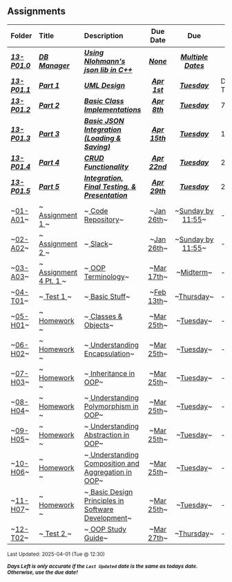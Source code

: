 ## Assignments

| Folder | Title | Description | Due Date | Due | Days Left<sup>*</sup> |
|:------|:------|:------|:-----:|:-----:|-----|
| ***<a href="https://github.com/rugbyprof/2143-Object-Oriented-Programming/tree/master/Assignments/13-P01.0">13-P01.0</a>*** | ***<a href="https://github.com/rugbyprof/2143-Object-Oriented-Programming/tree/master/Assignments/13-P01.0"> DB Manager </a>*** | ***<a href="https://github.com/rugbyprof/2143-Object-Oriented-Programming/tree/master/Assignments/13-P01.0"> Using Nlohmann's json lib in C++</a>*** | ***<a href="https://github.com/rugbyprof/2143-Object-Oriented-Programming/tree/master/Assignments/13-P01.0">None</a>*** | ***<a href="https://github.com/rugbyprof/2143-Object-Oriented-Programming/tree/master/Assignments/13-P01.0"> Multiple Dates</a>*** |  |
| ***<a href="https://github.com/rugbyprof/2143-Object-Oriented-Programming/tree/master/Assignments/13-P01.1">13-P01.1</a>*** | ***<a href="https://github.com/rugbyprof/2143-Object-Oriented-Programming/tree/master/Assignments/13-P01.1"> Part 1 </a>*** | ***<a href="https://github.com/rugbyprof/2143-Object-Oriented-Programming/tree/master/Assignments/13-P01.1"> UML Design</a>*** | ***<a href="https://github.com/rugbyprof/2143-Object-Oriented-Programming/tree/master/Assignments/13-P01.1">Apr 1st</a>*** | ***<a href="https://github.com/rugbyprof/2143-Object-Oriented-Programming/tree/master/Assignments/13-P01.1">Tuesday</a>*** | DUE TODAY! |
| ***<a href="https://github.com/rugbyprof/2143-Object-Oriented-Programming/tree/master/Assignments/13-P01.2">13-P01.2</a>*** | ***<a href="https://github.com/rugbyprof/2143-Object-Oriented-Programming/tree/master/Assignments/13-P01.2"> Part 2 </a>*** | ***<a href="https://github.com/rugbyprof/2143-Object-Oriented-Programming/tree/master/Assignments/13-P01.2"> Basic Class Implementations</a>*** | ***<a href="https://github.com/rugbyprof/2143-Object-Oriented-Programming/tree/master/Assignments/13-P01.2">Apr 8th</a>*** | ***<a href="https://github.com/rugbyprof/2143-Object-Oriented-Programming/tree/master/Assignments/13-P01.2">Tuesday</a>*** | 7 |
| ***<a href="https://github.com/rugbyprof/2143-Object-Oriented-Programming/tree/master/Assignments/13-P01.3">13-P01.3</a>*** | ***<a href="https://github.com/rugbyprof/2143-Object-Oriented-Programming/tree/master/Assignments/13-P01.3"> Part 3 </a>*** | ***<a href="https://github.com/rugbyprof/2143-Object-Oriented-Programming/tree/master/Assignments/13-P01.3"> Basic JSON Integration (Loading & Saving)</a>*** | ***<a href="https://github.com/rugbyprof/2143-Object-Oriented-Programming/tree/master/Assignments/13-P01.3">Apr 15th</a>*** | ***<a href="https://github.com/rugbyprof/2143-Object-Oriented-Programming/tree/master/Assignments/13-P01.3">Tuesday</a>*** | 14 |
| ***<a href="https://github.com/rugbyprof/2143-Object-Oriented-Programming/tree/master/Assignments/13-P01.4">13-P01.4</a>*** | ***<a href="https://github.com/rugbyprof/2143-Object-Oriented-Programming/tree/master/Assignments/13-P01.4"> Part 4 </a>*** | ***<a href="https://github.com/rugbyprof/2143-Object-Oriented-Programming/tree/master/Assignments/13-P01.4"> CRUD Functionality</a>*** | ***<a href="https://github.com/rugbyprof/2143-Object-Oriented-Programming/tree/master/Assignments/13-P01.4">Apr 22nd</a>*** | ***<a href="https://github.com/rugbyprof/2143-Object-Oriented-Programming/tree/master/Assignments/13-P01.4">Tuesday</a>*** | 21 |
| ***<a href="https://github.com/rugbyprof/2143-Object-Oriented-Programming/tree/master/Assignments/13-P01.5">13-P01.5</a>*** | ***<a href="https://github.com/rugbyprof/2143-Object-Oriented-Programming/tree/master/Assignments/13-P01.5"> Part 5 </a>*** | ***<a href="https://github.com/rugbyprof/2143-Object-Oriented-Programming/tree/master/Assignments/13-P01.5"> Integration, Final Testing, & Presentation</a>*** | ***<a href="https://github.com/rugbyprof/2143-Object-Oriented-Programming/tree/master/Assignments/13-P01.5">Apr 29th</a>*** | ***<a href="https://github.com/rugbyprof/2143-Object-Oriented-Programming/tree/master/Assignments/13-P01.5">Tuesday</a>*** | 28 |
| ~<a href="https://github.com/rugbyprof/2143-Object-Oriented-Programming/tree/master/Assignments/01-A01">01-A01</a>~ | ~<a href="https://github.com/rugbyprof/2143-Object-Oriented-Programming/tree/master/Assignments/01-A01"> Assignment 1 </a>~ | ~<a href="https://github.com/rugbyprof/2143-Object-Oriented-Programming/tree/master/Assignments/01-A01"> Code Repository</a>~ | ~<a href="https://github.com/rugbyprof/2143-Object-Oriented-Programming/tree/master/Assignments/01-A01">Jan 26th</a>~ | ~<a href="https://github.com/rugbyprof/2143-Object-Oriented-Programming/tree/master/Assignments/01-A01">Sunday by 11:55</a>~ | ---- |
| ~<a href="https://github.com/rugbyprof/2143-Object-Oriented-Programming/tree/master/Assignments/02-A02">02-A02</a>~ | ~<a href="https://github.com/rugbyprof/2143-Object-Oriented-Programming/tree/master/Assignments/02-A02"> Assignment 2 </a>~ | ~<a href="https://github.com/rugbyprof/2143-Object-Oriented-Programming/tree/master/Assignments/02-A02"> Slack</a>~ | ~<a href="https://github.com/rugbyprof/2143-Object-Oriented-Programming/tree/master/Assignments/02-A02">Jan 26th</a>~ | ~<a href="https://github.com/rugbyprof/2143-Object-Oriented-Programming/tree/master/Assignments/02-A02">Sunday by 11:55</a>~ | ---- |
| ~<a href="https://github.com/rugbyprof/2143-Object-Oriented-Programming/tree/master/Assignments/03-A03">03-A03</a>~ | ~<a href="https://github.com/rugbyprof/2143-Object-Oriented-Programming/tree/master/Assignments/03-A03"> Assignment 4 Pt. 1 </a>~ | ~<a href="https://github.com/rugbyprof/2143-Object-Oriented-Programming/tree/master/Assignments/03-A03"> OOP Terminology</a>~ | ~<a href="https://github.com/rugbyprof/2143-Object-Oriented-Programming/tree/master/Assignments/03-A03">Mar 17th</a>~ | ~<a href="https://github.com/rugbyprof/2143-Object-Oriented-Programming/tree/master/Assignments/03-A03">Midterm</a>~ | ---- |
| ~<a href="https://github.com/rugbyprof/2143-Object-Oriented-Programming/tree/master/Assignments/04-T01">04-T01</a>~ | ~<a href="https://github.com/rugbyprof/2143-Object-Oriented-Programming/tree/master/Assignments/04-T01"> Test 1 </a>~ | ~<a href="https://github.com/rugbyprof/2143-Object-Oriented-Programming/tree/master/Assignments/04-T01"> Basic Stuff</a>~ | ~<a href="https://github.com/rugbyprof/2143-Object-Oriented-Programming/tree/master/Assignments/04-T01">Feb 13th</a>~ | ~<a href="https://github.com/rugbyprof/2143-Object-Oriented-Programming/tree/master/Assignments/04-T01">Thursday</a>~ | ---- |
| ~<a href="https://github.com/rugbyprof/2143-Object-Oriented-Programming/tree/master/Assignments/05-H01">05-H01</a>~ | ~<a href="https://github.com/rugbyprof/2143-Object-Oriented-Programming/tree/master/Assignments/05-H01"> Homework </a>~ | ~<a href="https://github.com/rugbyprof/2143-Object-Oriented-Programming/tree/master/Assignments/05-H01"> Classes & Objects</a>~ | ~<a href="https://github.com/rugbyprof/2143-Object-Oriented-Programming/tree/master/Assignments/05-H01">Mar 25th</a>~ | ~<a href="https://github.com/rugbyprof/2143-Object-Oriented-Programming/tree/master/Assignments/05-H01">Tuesday</a>~ | ---- |
| ~<a href="https://github.com/rugbyprof/2143-Object-Oriented-Programming/tree/master/Assignments/06-H02">06-H02</a>~ | ~<a href="https://github.com/rugbyprof/2143-Object-Oriented-Programming/tree/master/Assignments/06-H02"> Homework </a>~ | ~<a href="https://github.com/rugbyprof/2143-Object-Oriented-Programming/tree/master/Assignments/06-H02"> Understanding Encapsulation</a>~ | ~<a href="https://github.com/rugbyprof/2143-Object-Oriented-Programming/tree/master/Assignments/06-H02">Mar 25th</a>~ | ~<a href="https://github.com/rugbyprof/2143-Object-Oriented-Programming/tree/master/Assignments/06-H02">Tuesday</a>~ | ---- |
| ~<a href="https://github.com/rugbyprof/2143-Object-Oriented-Programming/tree/master/Assignments/07-H03">07-H03</a>~ | ~<a href="https://github.com/rugbyprof/2143-Object-Oriented-Programming/tree/master/Assignments/07-H03"> Homework </a>~ | ~<a href="https://github.com/rugbyprof/2143-Object-Oriented-Programming/tree/master/Assignments/07-H03"> Inheritance in OOP</a>~ | ~<a href="https://github.com/rugbyprof/2143-Object-Oriented-Programming/tree/master/Assignments/07-H03">Mar 25th</a>~ | ~<a href="https://github.com/rugbyprof/2143-Object-Oriented-Programming/tree/master/Assignments/07-H03">Tuesday</a>~ | ---- |
| ~<a href="https://github.com/rugbyprof/2143-Object-Oriented-Programming/tree/master/Assignments/08-H04">08-H04</a>~ | ~<a href="https://github.com/rugbyprof/2143-Object-Oriented-Programming/tree/master/Assignments/08-H04"> Homework </a>~ | ~<a href="https://github.com/rugbyprof/2143-Object-Oriented-Programming/tree/master/Assignments/08-H04"> Understanding Polymorphism in OOP</a>~ | ~<a href="https://github.com/rugbyprof/2143-Object-Oriented-Programming/tree/master/Assignments/08-H04">Mar 25th</a>~ | ~<a href="https://github.com/rugbyprof/2143-Object-Oriented-Programming/tree/master/Assignments/08-H04">Tuesday</a>~ | ---- |
| ~<a href="https://github.com/rugbyprof/2143-Object-Oriented-Programming/tree/master/Assignments/09-H05">09-H05</a>~ | ~<a href="https://github.com/rugbyprof/2143-Object-Oriented-Programming/tree/master/Assignments/09-H05"> Homework </a>~ | ~<a href="https://github.com/rugbyprof/2143-Object-Oriented-Programming/tree/master/Assignments/09-H05"> Understanding Abstraction in OOP</a>~ | ~<a href="https://github.com/rugbyprof/2143-Object-Oriented-Programming/tree/master/Assignments/09-H05">Mar 25th</a>~ | ~<a href="https://github.com/rugbyprof/2143-Object-Oriented-Programming/tree/master/Assignments/09-H05">Tuesday</a>~ | ---- |
| ~<a href="https://github.com/rugbyprof/2143-Object-Oriented-Programming/tree/master/Assignments/10-H06">10-H06</a>~ | ~<a href="https://github.com/rugbyprof/2143-Object-Oriented-Programming/tree/master/Assignments/10-H06"> Homework </a>~ | ~<a href="https://github.com/rugbyprof/2143-Object-Oriented-Programming/tree/master/Assignments/10-H06"> Understanding Composition and Aggregation in OOP</a>~ | ~<a href="https://github.com/rugbyprof/2143-Object-Oriented-Programming/tree/master/Assignments/10-H06">Mar 25th</a>~ | ~<a href="https://github.com/rugbyprof/2143-Object-Oriented-Programming/tree/master/Assignments/10-H06">Tuesday</a>~ | ---- |
| ~<a href="https://github.com/rugbyprof/2143-Object-Oriented-Programming/tree/master/Assignments/11-H07">11-H07</a>~ | ~<a href="https://github.com/rugbyprof/2143-Object-Oriented-Programming/tree/master/Assignments/11-H07"> Homework </a>~ | ~<a href="https://github.com/rugbyprof/2143-Object-Oriented-Programming/tree/master/Assignments/11-H07"> Basic Design Principles in Software Development</a>~ | ~<a href="https://github.com/rugbyprof/2143-Object-Oriented-Programming/tree/master/Assignments/11-H07">Mar 25th</a>~ | ~<a href="https://github.com/rugbyprof/2143-Object-Oriented-Programming/tree/master/Assignments/11-H07">Tuesday</a>~ | ---- |
| ~<a href="https://github.com/rugbyprof/2143-Object-Oriented-Programming/tree/master/Assignments/12-T02">12-T02</a>~ | ~<a href="https://github.com/rugbyprof/2143-Object-Oriented-Programming/tree/master/Assignments/12-T02"> Test 2 </a>~ | ~<a href="https://github.com/rugbyprof/2143-Object-Oriented-Programming/tree/master/Assignments/12-T02"> OOP Study Guide</a>~ | ~<a href="https://github.com/rugbyprof/2143-Object-Oriented-Programming/tree/master/Assignments/12-T02">Mar 27th</a>~ | ~<a href="https://github.com/rugbyprof/2143-Object-Oriented-Programming/tree/master/Assignments/12-T02">Thursday</a>~ | ---- |

<sup>Last Updated: 2025-04-01 (Tue @ 12:30)</sup> 

<sup>***Days Left is only accurate if the `Last Updated` date is the same as todays date. Otherwise, use the due date!***</sup> 